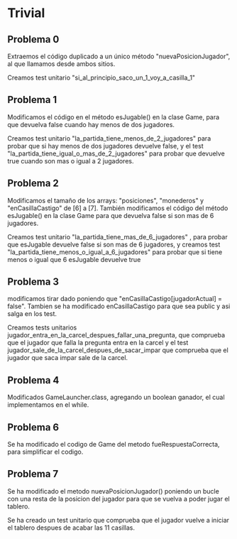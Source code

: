 # Trivial

## Problema 0

Extraemos el código duplicado a un único método "nuevaPosicionJugador",
al que llamamos desde ambos sitios.

Creamos test unitario "si_al_principio_saco_un_1_voy_a_casilla_1"

## Problema 1
Modificamos el código en el método esJugable() en la clase Game,
para que devuelva false cuando hay menos de dos jugadores.

Creamos test unitario "la_partida_tiene_menos_de_2_jugadores"
para probar que si hay menos de dos jugadores devuelve false, y el 
test "la_partida_tiene_igual_o_mas_de_2_jugadores" para probar que 
devuelve true cuando son mas o igual a 2 jugadores.

## Problema 2
Modificamos el tamaño de los arrays: "posiciones", "monederos" y "enCasillaCastigo"
de [6] a [7].
También modificamos el código del método esJugable() en la clase Game para que devuelva
false si son mas de 6 jugadores.

Creamos test unitario "la_partida_tiene_mas_de_6_jugadores" , 
para probar que esJugable devuelve false si son mas de 6 jugadores, y 
creamos test "la_partida_tiene_menos_o_igual_a_6_jugadores"
para probar que si tiene menos o igual que 6 esJugable devuelve true

## Problema 3
modificamos tirar dado poniendo que "enCasillaCastigo[jugadorActual] = false".
Tambien se ha modificado enCasillaCastigo para que sea public y asi salga en los test.

Creamos tests unitarios jugador_entra_en_la_carcel_despues_fallar_una_pregunta, que comprueba 
que el jugador que falla la pregunta entra en la carcel y el test
jugador_sale_de_la_carcel_despues_de_sacar_impar que comprueba que el jugador
que saca impar sale de la carcel.

## Problema 4
Modificados GameLauncher.class, agregando un boolean ganador, el cual implementamos
en el while. 

## Problema 6
Se ha modificado el codigo de Game del metodo fueRespuestaCorrecta, para simplificar
el codigo. 

## Problema 7
Se ha modificado el metodo nuevaPosicionJugador() poniendo un bucle con una resta de la 
posicion del jugador para que se vuelva a poder jugar el tablero.

Se ha creado un test unitario que comprueba que el jugador vuelve a iniciar el tablero despues
de acabar las 11 casillas. 